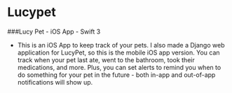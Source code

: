 # Lucypet
###Lucy Pet - iOS App - Swift 3
- This is an iOS App to keep track of your pets. I also made a Django web application for LucyPet, so this is the mobile iOS app version. You can track when your pet last ate, went to the bathroom, took their medications, and more. Plus, you can set alerts to remind you when to do something for your pet in the future - both in-app and out-of-app notifications will show up.
